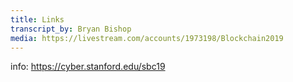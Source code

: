 ```yaml
---
title: Links
transcript_by: Bryan Bishop
media: https://livestream.com/accounts/1973198/Blockchain2019
---
```

info: <https://cyber.stanford.edu/sbc19>

